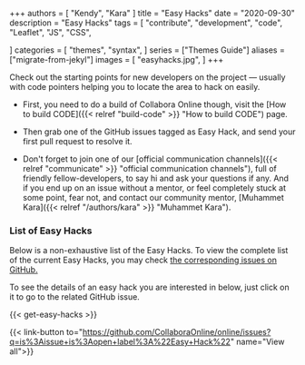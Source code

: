 +++
authors = [
    "Kendy",
    "Kara"
]
title = "Easy Hacks"
date = "2020-09-30"
description = "Easy Hacks"
tags = [
    "contribute",
    "development",
    "code",
    "Leaflet",
    "JS",
    "CSS",

]
categories = [
    "themes",
    "syntax",
]
series = ["Themes Guide"]
aliases = ["migrate-from-jekyl"]
images = [
    "easyhacks.jpg",
]
+++

Check out the starting points for new developers on the project — usually with
code pointers helping you to locate the area to hack on easily.
<!--more-->

* First, you need to do a build of Collabora Online though, visit
the [How to build CODE]({{< relref "build-code" >}} "How to build CODE") page.

* Then grab one of the GitHub issues tagged as Easy Hack, and send your first pull request to resolve it.
* Don't forget to join one of our [official communication channels]({{< relref "communicate" >}} "official communication channels"), full of friendly fellow-developers, to say hi and ask your questions if any. And if you end up on an issue without a mentor, or feel completely stuck at some point, fear not, and contact our community mentor, [Muhammet Kara]({{< relref "/authors/kara" >}} "Muhammet Kara").

### List of Easy Hacks

Below is a non-exhaustive list of the Easy Hacks. To view the complete list of the current Easy Hacks, you may check [the corresponding issues on GitHub.](https://github.com/CollaboraOnline/online/issues?q=is%3Aissue+is%3Aopen+label%3A%22Easy+Hack%22)

To see the details of an easy hack you are interested in below, just click on it to go to the related GitHub issue.

{{< get-easy-hacks >}}

{{< link-button to="https://github.com/CollaboraOnline/online/issues?q=is%3Aissue+is%3Aopen+label%3A%22Easy+Hack%22" name="View all">}}
